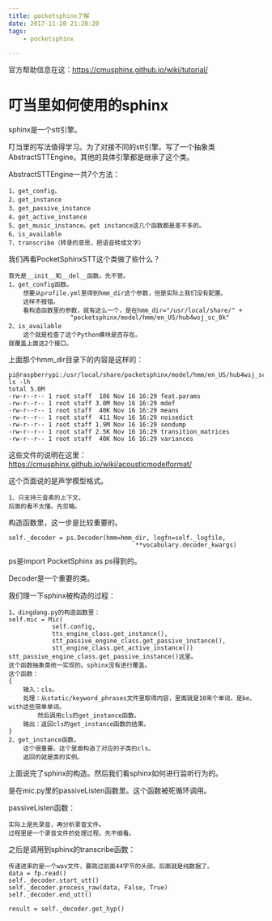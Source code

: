 ```yaml
---
title: pocketsphinx了解
date: 2017-11-20 21:28:20
tags:
	- pocketsphinx

---
```




官方帮助信息在这：https://cmusphinx.github.io/wiki/tutorial/

#  叮当里如何使用的sphinx

sphinx是一个stt引擎。

叮当里的写法值得学习。为了对接不同的stt引擎。写了一个抽象类AbstractSTTEngine。其他的具体引擎都是继承了这个类。

AbstractSTTEngine一共7个方法：

```
1、get_config。
2、get_instance
3、get_passive_instance
4、get_active_instance
5、get_music_instance。get instance这几个函数都是差不多的。
6、is_available
7、transcribe（转录的意思，把语音转成文字）

```

我们再看PocketSphinxSTT这个类做了些什么？

```
首先是__init__和__del__函数。先不管。
1、get_config函数。
	想要从profile.yml里得到hmm_dir这个参数，但是实际上我们没有配置。
	这样不报错。
	看构造函数里的参数，就有这么一个，是在hmm_dir="/usr/local/share/" +
                 "pocketsphinx/model/hmm/en_US/hub4wsj_sc_8k"
2、is_available
	这个就是检查了这个Python模块是否存在。
就覆盖上面这2个接口。

```

上面那个hmm_dir目录下的内容是这样的：

```
pi@raspberrypi:/usr/local/share/pocketsphinx/model/hmm/en_US/hub4wsj_sc_8k$ ls -lh
total 5.0M
-rw-r--r-- 1 root staff  186 Nov 16 16:29 feat.params
-rw-r--r-- 1 root staff 3.0M Nov 16 16:29 mdef
-rw-r--r-- 1 root staff  40K Nov 16 16:29 means
-rw-r--r-- 1 root staff  411 Nov 16 16:29 noisedict
-rw-r--r-- 1 root staff 1.9M Nov 16 16:29 sendump
-rw-r--r-- 1 root staff 2.5K Nov 16 16:29 transition_matrices
-rw-r--r-- 1 root staff  40K Nov 16 16:29 variances
```

这些文件的说明在这里：https://cmusphinx.github.io/wiki/acousticmodelformat/

这个页面说的是声学模型格式。

```
1、只支持三音素的上下文。
后面的看不太懂。先忽略。
```

构造函数里，这一步是比较重要的。

```
self._decoder = ps.Decoder(hmm=hmm_dir, logfn=self._logfile,
                                   **vocabulary.decoder_kwargs)
```

ps是import PocketSphinx as ps得到的。

Decoder是一个重要的类。

我们理一下sphinx被构造的过程：

```
1、dingdang.py的构造函数里：
self.mic = Mic(
            self.config,
            tts_engine_class.get_instance(),
            stt_passive_engine_class.get_passive_instance(),
            stt_engine_class.get_active_instance())
stt_passive_engine_class.get_passive_instance()这里。
这个函数抽象类统一实现的。sphinx没有进行覆盖。
这个函数：
{
	输入：cls。
	处理：从static/keyword_phrases文件里取得内容，里面就是10来个单词，是be、with这些简单单词。
		然后调用cls的get_instance函数。
	输出：返回cls的get_instance函数的结果。
}
2、get_instance函数。
	这个很重要。这个里面构造了对应的子类的cls。
	返回的就是类的实例。
```

上面说完了sphinx的构造。然后我们看sphinx如何进行监听行为的。

是在mic.py里的passiveListen函数里。这个函数被死循环调用。

passiveListen函数：

```
实际上是先录音，再分析录音文件。
过程里是一个录音文件的处理过程。先不细看。
```

之后是调用到sphinx的transcribe函数：

```
传递进来的是一个wav文件，要跳过前面44字节的头部。后面就是纯数据了。
data = fp.read()
self._decoder.start_utt()
self._decoder.process_raw(data, False, True)
self._decoder.end_utt()

result = self._decoder.get_hyp()
```



